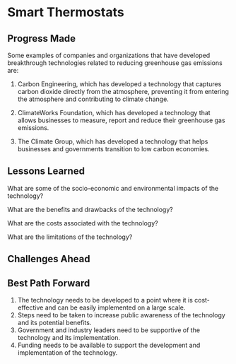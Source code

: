 # Smart Thermostats

## Progress Made



Some examples of companies and organizations that have developed breakthrough technologies related to reducing greenhouse gas emissions are:

1. Carbon Engineering, which has developed a technology that captures carbon dioxide directly from the atmosphere, preventing it from entering the atmosphere and contributing to climate change.

2. ClimateWorks Foundation, which has developed a technology that allows businesses to measure, report and reduce their greenhouse gas emissions.

3. The Climate Group, which has developed a technology that helps businesses and governments transition to low carbon economies.

## Lessons Learned



What are some of the socio-economic and environmental impacts of the technology?

What are the benefits and drawbacks of the technology?

What are the costs associated with the technology?

What are the limitations of the technology?

## Challenges Ahead



## Best Path Forward



1. The technology needs to be developed to a point where it is cost-effective and can be easily implemented on a large scale.
2. Steps need to be taken to increase public awareness of the technology and its potential benefits.
3. Government and industry leaders need to be supportive of the technology and its implementation.
4. Funding needs to be available to support the development and implementation of the technology.
